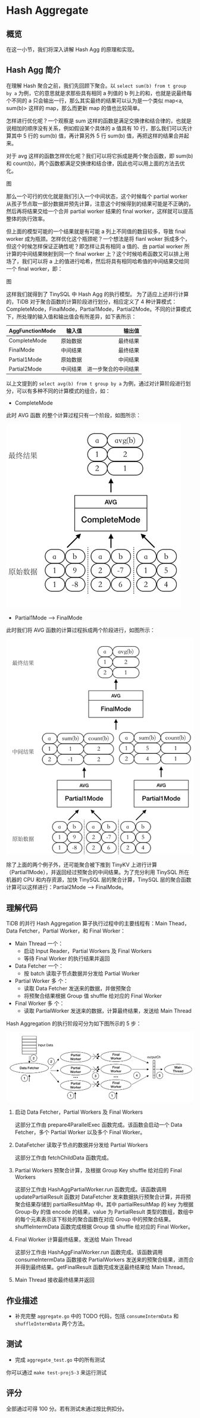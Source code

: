 # Hash Aggregate

## 概览

在这一小节，我们将深入讲解 Hash Agg 的原理和实现。

## Hash Agg 简介

在理解 Hash 聚合之前，我们先回顾下聚合。以 `select sum(b) from t group by a` 为例，它的意思就是求那些具有相同 a 列值的 b 列上的和，也就是说最终每个不同的 a 只会输出一行，那么其实最终的结果可以认为是一个类似 map<a, sum(b)> 这样的 map，那么而更新 map 的值也比较简单。

怎样进行优化呢？一个观察是 sum 这样的函数是满足交换律和结合律的，也就是说相加的顺序没有关系，例如假设某个具体的 a 值具有 10 行，那么我们可以先计算其中 5 行的 sum(b) 值，再计算另外 5 行 sum(b) 值，再把这样的结果合并起来。

对于 avg 这样的函数怎样优化呢？我们可以将它拆成是两个聚合函数，即 sum(b) 和 count(b)，两个函数都满足交换律和结合律，因此也可以用上面的方法去优化。

图

那么一个可行的优化就是我们引入一个中间状态，这个时候每个 partial worker  从孩子节点取一部分数据并预先计算，注意这个时候得到的结果可能是不正确的，然后再将结果交给一个合并 partial worker 结果的 final worker，这样就可以提高整体的执行效率。

但上面的模型可能的一个结果就是有可能 a 列上不同值的数目较多，导致 final worker 成为瓶颈。怎样优化这个瓶颈呢？一个想法是将 fianl woker 拆成多个，但这个时候怎样保证正确性呢？即怎样让具有相同 a 值的、由 partial worker 所计算的中间结果映射到同一个 final worker 上？这个时候哈希函数又可以排上用场了，我们可以将 a 上的值进行哈希，然后将具有相同哈希值的中间结果交给同一个 final worker，即：

图

这样我们就得到了 TinySQL 中 Hash Agg 的执行模型。
为了适应上述并行计算的，TiDB 对于聚合函数的计算阶段进行划分，相应定义了 4 种计算模式：CompleteMode，FinalMode，Partial1Mode，Partial2Mode。不同的计算模式下，所处理的输入值和输出值会有所差异，如下表所示：

| AggFunctionMode | 输入值 | 输出值 |
| :-------------- | ----: | ----: |
|CompleteMode|原始数据|最终结果|
|FinalMode|中间结果|最终结果|
|Partial1Mode|原始数据|中间结果|
|Partial2Mode|中间结果|进一步聚合的中间结果|

以上文提到的 `select avg(b) from t group by a` 为例，通过对计算阶段进行划分，可以有多种不同的计算模式的组合，如：

- CompleteMode

此时 AVG 函数 的整个计算过程只有一个阶段，如图所示：

![](./imgs/proj5-part3-1.png)

- Partial1Mode --> FinalMode

此时我们将 AVG 函数的计算过程拆成两个阶段进行，如图所示：

![](./imgs/proj5-part3-2.png)

除了上面的两个例子外，还可能聚合被下推到 TinyKV 上进行计算（Partial1Mode），并返回经过预聚合的中间结果。为了充分利用 TinySQL 所在机器的 CPU 和内存资源，加快 TinySQL 层的聚合计算，TinySQL 层的聚合函数计算可以这样进行：Partial2Mode --> FinalMode。

## 理解代码

TiDB 的并行 Hash Aggregation 算子执行过程中的主要线程有：Main Thead，Data Fetcher，Partial Worker，和 Final Worker：

- Main Thread 一个：
	- 启动 Input Reader，Partial Workers 及 Final Workers
	- 等待 Final Worker 的执行结果并返回
- Data Fetcher 一个：
	- 按 batch 读取子节点数据并分发给 Partial Worker
- Partial Worker 多 个：
	- 读取 Data Fetcher 发送来的数据，并做预聚合
	- 将预聚合结果根据 Group 值 shuffle 给对应的 Final Worker
- Final Worker 多 个：
	- 读取 PartialWorker 发送来的数据，计算最终结果，发送给 Main Thread

Hash Aggregation 的执行阶段可分为如下图所示的 5 步：

![](./imgs/proj5-part3-3.png)

1. 启动 Data Fetcher，Partial Workers 及 Final Workers

	这部分工作由 prepare4ParallelExec 函数完成。该函数会启动一个 Data Fetcher，多个 Partial Worker 以及多个 Final Worker。
	
2. DataFetcher 读取子节点的数据并分发给 Partial Workers
	
	这部分工作由 fetchChildData 函数完成。
	
3. Partial Workers 预聚合计算，及根据 Group Key shuffle 给对应的 Final Workers

	这部分工作由 HashAggPartialWorker.run 函数完成。该函数调用 updatePartialResult 函数对 DataFetcher 发来数据执行预聚合计算，并将预聚合结果存储到 partialResultMap 中。其中 partialResultMap 的 key 为根据 Group-By 的值 encode 的结果，value 为 PartialResult 类型的数组，数组中的每个元素表示该下标处的聚合函数在对应 Group 中的预聚合结果。shuffleIntermData 函数完成根据 Group 值 shuffle 给对应的 Final Worker。

4. Final Worker 计算最终结果，发送给 Main Thread

	这部分工作由 HashAggFinalWorker.run 函数完成。该函数调用 consumeIntermData 函数接收 PartialWorkers 发送来的预聚合结果，进而合并得到最终结果。getFinalResult 函数完成发送最终结果给 Main Thread。

5. Main Thread 接收最终结果并返回

## 作业描述

- 补充完整 `aggregate.go` 中的 TODO 代码，包括 `consumeIntermData` 和 `shuffleIntermData` 两个方法。

## 测试

- 完成 `aggregate_test.go` 中的所有测试

你可以通过 `make test-proj5-3` 来运行测试

## 评分

全部通过可得 100 分。若有测试未通过按比例扣分。

